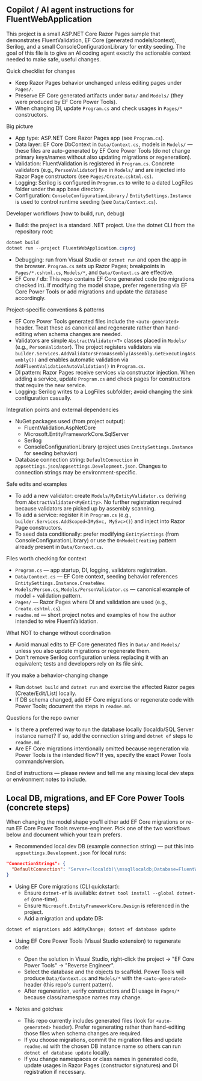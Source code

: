 ## Copilot / AI agent instructions for FluentWebApplication

This project is a small ASP.NET Core Razor Pages sample that demonstrates FluentValidation, EF Core (generated models/context), Serilog, and a small ConsoleConfigurationLibrary for entity seeding. The goal of this file is to give an AI coding agent exactly the actionable context needed to make safe, useful changes.

Quick checklist for changes
- Keep Razor Pages behavior unchanged unless editing pages under `Pages/`.
- Preserve EF Core generated artifacts under `Data/` and `Models/` (they were produced by EF Core Power Tools).
- When changing DI, update `Program.cs` and check usages in `Pages/*` constructors.

Big picture
- App type: ASP.NET Core Razor Pages app (see `Program.cs`).
- Data layer: EF Core DbContext in `Data/Context.cs`, models in `Models/` — these files are auto-generated by EF Core Power Tools (do not change primary keys/names without also updating migrations or regeneration).
- Validation: FluentValidation is registered in `Program.cs`. Concrete validators (e.g., `PersonValidator`) live in `Models/` and are injected into Razor Page constructors (see `Pages/Create.cshtml.cs`).
- Logging: Serilog is configured in `Program.cs` to write to a dated LogFiles folder under the app base directory.
- Configuration: `ConsoleConfigurationLibrary` / `EntitySettings.Instance` is used to control runtime seeding (see `Data/Context.cs`).

Developer workflows (how to build, run, debug)
- Build: the project is a standard .NET project. Use the dotnet CLI from the repository root:

```powershell
dotnet build
dotnet run --project FluentWebApplication.csproj
```

- Debugging: run from Visual Studio or `dotnet run` and open the app in the browser. `Program.cs` sets up Razor Pages; breakpoints in `Pages/*.cshtml.cs`, `Models/*`, and `Data/Context.cs` are effective.
- EF Core / db: This repo contains EF Core generated code (no migrations checked in). If modifying the model shape, prefer regenerating via EF Core Power Tools or add migrations and update the database accordingly.

Project-specific conventions & patterns
- EF Core Power Tools generated files include the `<auto-generated>` header. Treat these as canonical and regenerate rather than hand-editing when schema changes are needed.
- Validators are simple `AbstractValidator<T>` classes placed in `Models/` (e.g., `PersonValidator`). The project registers validators via `builder.Services.AddValidatorsFromAssembly(Assembly.GetExecutingAssembly())` and enables automatic validation via `AddFluentValidationAutoValidation()` in `Program.cs`.
- DI pattern: Razor Pages receive services via constructor injection. When adding a service, update `Program.cs` and check pages for constructors that require the new service.
- Logging: Serilog writes to a LogFiles subfolder; avoid changing the sink configuration casually.

Integration points and external dependencies
- NuGet packages used (from project output):
  - FluentValidation.AspNetCore
  - Microsoft.EntityFrameworkCore.SqlServer
  - Serilog
  - ConsoleConfigurationLibrary (project uses `EntitySettings.Instance` for seeding behavior)
- Database connection string: `DefaultConnection` in `appsettings.json`/`appsettings.Development.json`. Changes to connection strings may be environment-specific.

Safe edits and examples
- To add a new validator: create `Models/MyEntityValidator.cs` deriving from `AbstractValidator<MyEntity>`. No further registration required because validators are picked up by assembly scanning.
- To add a service: register it in `Program.cs` (e.g., `builder.Services.AddScoped<IMySvc, MySvc>()`) and inject into Razor Page constructors.
- To seed data conditionally: prefer modifying `EntitySettings` (from ConsoleConfigurationLibrary) or use the `OnModelCreating` pattern already present in `Data/Context.cs`.

Files worth checking for context
- `Program.cs` — app startup, DI, logging, validators registration.
- `Data/Context.cs` — EF Core context, seeding behavior references `EntitySettings.Instance.CreateNew`.
- `Models/Person.cs`, `Models/PersonValidator.cs` — canonical example of model + validation pattern.
- `Pages/` — Razor Pages where DI and validation are used (e.g., `Create.cshtml.cs`).
- `readme.md` — short project notes and examples of how the author intended to wire FluentValidation.

What NOT to change without coordination
- Avoid manual edits to EF Core generated files in `Data/` and `Models/` unless you also update migrations or regenerate them.
- Don't remove Serilog configuration unless replacing it with an equivalent; tests and developers rely on its file sink.

If you make a behavior-changing change
- Run `dotnet build` and `dotnet run` and exercise the affected Razor pages (Create/Edit/List) locally.
- If DB schema changed, add EF Core migrations or regenerate code with Power Tools; document the steps in `readme.md`.

Questions for the repo owner
- Is there a preferred way to run the database locally (localdb/SQL Server instance name)? If so, add the connection string and `dotnet ef` steps to `readme.md`.
- Are EF Core migrations intentionally omitted because regeneration via Power Tools is the intended flow? If yes, specify the exact Power Tools commands/version.

End of instructions — please review and tell me any missing local dev steps or environment notes to include.

## Local DB, migrations, and EF Core Power Tools (concrete steps)

When changing the model shape you'll either add EF Core migrations or re-run EF Core Power Tools reverse-engineer. Pick one of the two workflows below and document which your team prefers.

- Recommended local dev DB (example connection string) — put this into `appsettings.Development.json` for local runs:

```json
"ConnectionStrings": {
  "DefaultConnection": "Server=(localdb)\\mssqllocaldb;Database=FluentWebAppDb;Trusted_Connection=True;MultipleActiveResultSets=true"
}
```

- Using EF Core migrations (CLI quickstart):
  - Ensure `dotnet-ef` is available: `dotnet tool install --global dotnet-ef` (one-time).
  - Ensure `Microsoft.EntityFrameworkCore.Design` is referenced in the project.
  - Add a migration and update DB:

```powershell
dotnet ef migrations add AddMyChange; dotnet ef database update
```

- Using EF Core Power Tools (Visual Studio extension) to regenerate code:
  - Open the solution in Visual Studio, right-click the project -> "EF Core Power Tools" -> "Reverse Engineer".
  - Select the database and the objects to scaffold. Power Tools will produce `Data/Context.cs` and `Models/*` with the `<auto-generated>` header (this repo's current pattern).
  - After regeneration, verify constructors and DI usage in `Pages/*` because class/namespace names may change.

- Notes and gotchas:
  - This repo currently includes generated files (look for `<auto-generated>` header). Prefer regenerating rather than hand-editing those files when schema changes are required.
  - If you choose migrations, commit the migration files and update `readme.md` with the chosen DB instance name so others can run `dotnet ef database update` locally.
  - If you change namespaces or class names in generated code, update usages in Razor Pages (constructor signatures) and DI registration if necessary.


